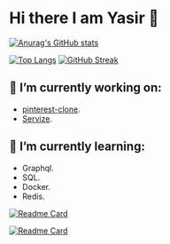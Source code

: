 # Hi there I am Yasir 👋

[![Anurag's GitHub stats](https://github-readme-stats.vercel.app/api?username=adamA113&show_icons=true&theme=dark)](https://github.com/anuraghazra/github-readme-stats)

[![Top Langs](https://github-readme-stats.vercel.app/api/top-langs/?username=adamA113&layout=compact)](https://github.com/anuraghazra/github-readme-stats)
[![GitHub Streak](https://github-readme-streak-stats.herokuapp.com/?user=adamA113theme=dark)](https://git.io/streak-stats)

## 🔭 I’m currently working on:
* [pinterest-clone](https://github.com/adamA113/pinterest-clone).
* [Servize](https://github.com/adamA113/servize).

## 🌱 I’m currently learning: 
* Graphql. 
* SQL.
* Docker.
* Redis.

[![Readme Card](https://github-readme-stats.vercel.app/api/pin/?username=adamA113&repo=tic-tac-toe)](https://github.com/adamA113/tic-tac-toe)

[![Readme Card](https://github-readme-stats.vercel.app/api/pin/?username=adamA113&repo=Memory-Card-Game)](https://github.com/adamA113/Memory-Card-Game)

<!--
**adamA113/adamA113** is a ✨ _special_ ✨ repository because its `README.md` (this file) appears on your GitHub profile.

Here are some ideas to get you started:

- 🔭 I’m currently working on ...
- 🌱 I’m currently learning ...
- 👯 I’m looking to collaborate on ...
- 🤔 I’m looking for help with ...
- 💬 Ask me about ...
- 📫 How to reach me: ...
- 😄 Pronouns: ...
- ⚡ Fun fact: ...
-->
